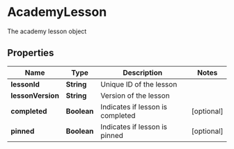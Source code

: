 

# AcademyLesson

The academy lesson object

## Properties

| Name | Type | Description | Notes |
|------------ | ------------- | ------------- | -------------|
|**lessonId** | **String** | Unique ID of the lesson |  |
|**lessonVersion** | **String** | Version of the lesson |  |
|**completed** | **Boolean** | Indicates if lesson is completed |  [optional] |
|**pinned** | **Boolean** | Indicates if lesson is pinned |  [optional] |



